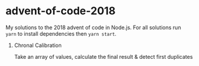 # advent-of-code-2018
My solutions to the 2018 advent of code in Node.js.
For all solutions run `yarn` to install dependencies then `yarn start`.

1. Chronal Calibration

   Take an array of values, calculate the final result & detect first duplicates